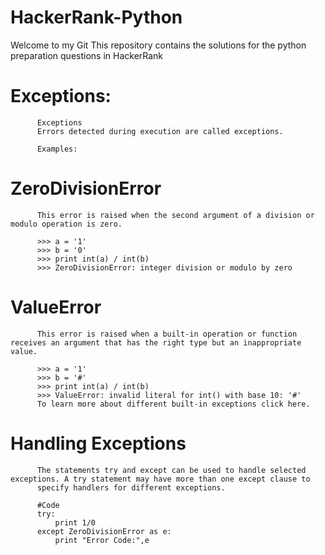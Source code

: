 # HackerRank-Python
Welcome to my Git
This repository contains the solutions for the python preparation questions in HackerRank


# Exceptions:

          Exceptions
          Errors detected during execution are called exceptions.
          
          Examples:
          
# ZeroDivisionError
          This error is raised when the second argument of a division or modulo operation is zero.
          
          >>> a = '1'
          >>> b = '0'
          >>> print int(a) / int(b)
          >>> ZeroDivisionError: integer division or modulo by zero
          
# ValueError
          This error is raised when a built-in operation or function receives an argument that has the right type but an inappropriate value.
          
          >>> a = '1'
          >>> b = '#'
          >>> print int(a) / int(b)
          >>> ValueError: invalid literal for int() with base 10: '#'
          To learn more about different built-in exceptions click here.
          
# Handling Exceptions
          The statements try and except can be used to handle selected exceptions. A try statement may have more than one except clause to 
          specify handlers for different exceptions.
          
          #Code
          try:
              print 1/0
          except ZeroDivisionError as e:
              print "Error Code:",e

